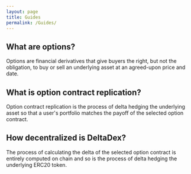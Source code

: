 ```yaml
---
layout: page
title: Guides
permalink: /Guides/
---
```


## What are options?

Options are financial derivatives that give buyers the right, but not the obligation, to buy or sell an underlying asset at an agreed-upon price and date.

## What is option contract replication?

Option contract replication is the process of delta hedging the underlying asset so that a user's portfolio matches the payoff of the selected option contract.

## How decentralized is DeltaDex?

The process of calculating the delta of the selected option contract is entirely computed on chain and so is the process of delta hedging the underlying ERC20 token.
